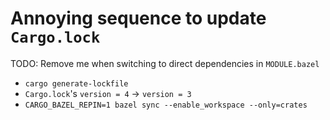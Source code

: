 # Annoying sequence to update `Cargo.lock`

TODO: Remove me when switching to direct dependencies in `MODULE.bazel`
- `cargo generate-lockfile`
- `Cargo.lock`'s `version = 4` -> `version = 3`
- `CARGO_BAZEL_REPIN=1 bazel sync --enable_workspace --only=crates`

